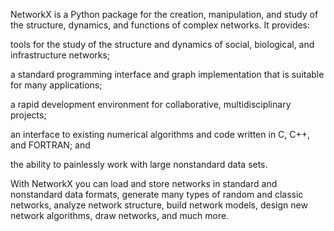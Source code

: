 NetworkX is a Python package for the creation, manipulation, and study of the structure, dynamics, and functions of complex networks. It provides:

tools for the study of the structure and dynamics of social, biological, and infrastructure networks;

a standard programming interface and graph implementation that is suitable for many applications;

a rapid development environment for collaborative, multidisciplinary projects;

an interface to existing numerical algorithms and code written in C, C++, and FORTRAN; and

the ability to painlessly work with large nonstandard data sets.

With NetworkX you can load and store networks in standard and nonstandard data formats, generate many types of random and classic networks, analyze network structure, build network models, design new network algorithms, draw networks, and much more.